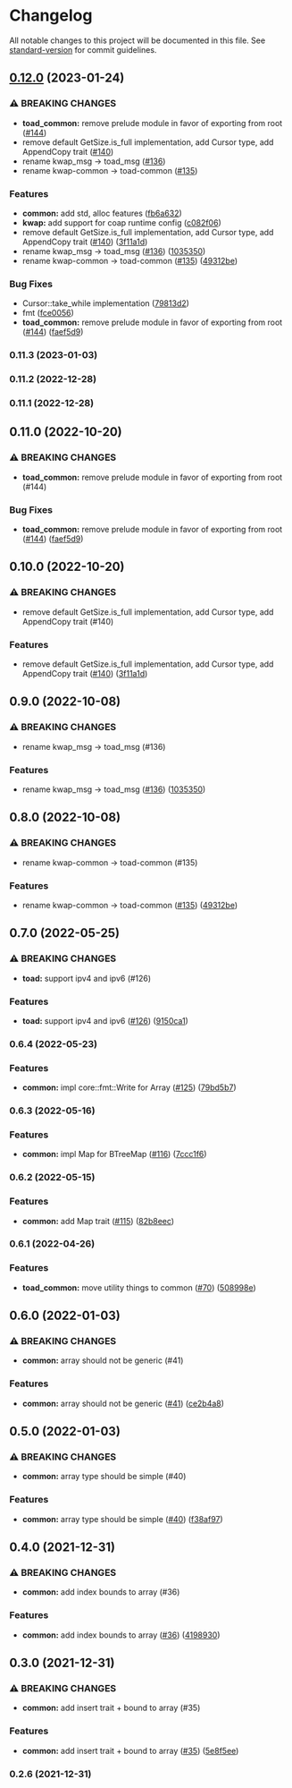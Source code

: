 # Changelog

All notable changes to this project will be documented in this file. See [standard-version](https://github.com/conventional-changelog/standard-version) for commit guidelines.

## [0.12.0](https://github.com/toad-lib/toad/compare/toad-common-v0.11.3...toad-common-v0.12.0) (2023-01-24)


### ⚠ BREAKING CHANGES

* **toad_common:** remove prelude module in favor of exporting from root ([#144](https://github.com/toad-lib/toad/issues/144))
* remove default GetSize.is_full implementation, add Cursor type, add AppendCopy trait ([#140](https://github.com/toad-lib/toad/issues/140))
* rename kwap_msg -> toad_msg ([#136](https://github.com/toad-lib/toad/issues/136))
* rename kwap-common -> toad-common ([#135](https://github.com/toad-lib/toad/issues/135))

### Features

* **common:** add std, alloc features ([fb6a632](https://github.com/toad-lib/toad/commit/fb6a6325bd080dcecd1a7aeb219c72306456512d))
* **kwap:** add support for coap runtime config ([c082f06](https://github.com/toad-lib/toad/commit/c082f0696a288d2a2db9b986c3e3eaf2e7a4e8f4))
* remove default GetSize.is_full implementation, add Cursor type, add AppendCopy trait ([#140](https://github.com/toad-lib/toad/issues/140)) ([3f11a1d](https://github.com/toad-lib/toad/commit/3f11a1d02934ebb1dcf4ebe728a1297ba93087e3))
* rename kwap_msg -&gt; toad_msg ([#136](https://github.com/toad-lib/toad/issues/136)) ([1035350](https://github.com/toad-lib/toad/commit/1035350f453c1c0d5433a13b287f5fc9d5c556e9))
* rename kwap-common -&gt; toad-common ([#135](https://github.com/toad-lib/toad/issues/135)) ([49312be](https://github.com/toad-lib/toad/commit/49312be14bbc11ee95cdfc9915a45a3be4c79383))


### Bug Fixes

* Cursor::take_while implementation ([79813d2](https://github.com/toad-lib/toad/commit/79813d2224a07f5c40bd87875f61bb3a74e5a6a7))
* fmt ([fce0056](https://github.com/toad-lib/toad/commit/fce00565397608bc123bab19f5ba4d34d1068961))
* **toad_common:** remove prelude module in favor of exporting from root ([#144](https://github.com/toad-lib/toad/issues/144)) ([faef5d9](https://github.com/toad-lib/toad/commit/faef5d9463bf19c08f5031d03717150cd74ea080))

### 0.11.3 (2023-01-03)

### 0.11.2 (2022-12-28)

### 0.11.1 (2022-12-28)

## 0.11.0 (2022-10-20)


### ⚠ BREAKING CHANGES

* **toad_common:** remove prelude module in favor of exporting from root (#144)

### Bug Fixes

* **toad_common:** remove prelude module in favor of exporting from root ([#144](https://github.com/clov-coffee/toad/issues/144)) ([faef5d9](https://github.com/clov-coffee/toad/commit/faef5d9463bf19c08f5031d03717150cd74ea080))

## 0.10.0 (2022-10-20)


### ⚠ BREAKING CHANGES

* remove default GetSize.is_full implementation, add Cursor type, add AppendCopy trait (#140)

### Features

* remove default GetSize.is_full implementation, add Cursor type, add AppendCopy trait ([#140](https://github.com/clov-coffee/toad/issues/140)) ([3f11a1d](https://github.com/clov-coffee/toad/commit/3f11a1d02934ebb1dcf4ebe728a1297ba93087e3))

## 0.9.0 (2022-10-08)


### ⚠ BREAKING CHANGES

* rename kwap_msg -> toad_msg (#136)

### Features

* rename kwap_msg -> toad_msg ([#136](https://github.com/clov-coffee/toad/issues/136)) ([1035350](https://github.com/clov-coffee/toad/commit/1035350f453c1c0d5433a13b287f5fc9d5c556e9))

## 0.8.0 (2022-10-08)


### ⚠ BREAKING CHANGES

* rename kwap-common -> toad-common (#135)

### Features

* rename kwap-common -> toad-common ([#135](https://github.com/clov-coffee/toad/issues/135)) ([49312be](https://github.com/clov-coffee/toad/commit/49312be14bbc11ee95cdfc9915a45a3be4c79383))

## 0.7.0 (2022-05-25)


### ⚠ BREAKING CHANGES

* **toad:** support ipv4 and ipv6 (#126)

### Features

* **toad:** support ipv4 and ipv6 ([#126](https://github.com/clov-coffee/toad/issues/126)) ([9150ca1](https://github.com/clov-coffee/toad/commit/9150ca13950db5c8f17f0963f3ae111f8362ba79))

### 0.6.4 (2022-05-23)


### Features

* **common:** impl core::fmt::Write for Array ([#125](https://github.com/clov-coffee/toad/issues/125)) ([79bd5b7](https://github.com/clov-coffee/toad/commit/79bd5b77efefd645649a37c228a3c724fb374373))

### 0.6.3 (2022-05-16)


### Features

* **common:** impl Map for BTreeMap ([#116](https://github.com/clov-coffee/toad/issues/116)) ([7ccc1f6](https://github.com/clov-coffee/toad/commit/7ccc1f6d47dc2211d28f7b18f3f71b10ea356582))

### 0.6.2 (2022-05-15)


### Features

* **common:** add Map trait ([#115](https://github.com/clov-coffee/toad/issues/115)) ([82b8eec](https://github.com/clov-coffee/toad/commit/82b8eecc3a3149c75db6dfed4f3a5a60ebf17fbd))

### 0.6.1 (2022-04-26)


### Features

* **toad_common:** move utility things to common ([#70](https://github.com/clov-coffee/toad/issues/70)) ([508998e](https://github.com/clov-coffee/toad/commit/508998e01653774b9b1ca52aeb3c8ab1292ac0b6))

## 0.6.0 (2022-01-03)


### ⚠ BREAKING CHANGES

* **common:** array should not be generic (#41)

### Features

* **common:** array should not be generic ([#41](https://github.com/clov-coffee/toad/issues/41)) ([ce2b4a8](https://github.com/clov-coffee/toad/commit/ce2b4a8593696f29bc724402c81ca941363a8733))

## 0.5.0 (2022-01-03)


### ⚠ BREAKING CHANGES

* **common:** array type should be simple (#40)

### Features

* **common:** array type should be simple ([#40](https://github.com/clov-coffee/toad/issues/40)) ([f38af97](https://github.com/clov-coffee/toad/commit/f38af9767480408cce1b67d99b3ff9f9b4793e09))

## 0.4.0 (2021-12-31)


### ⚠ BREAKING CHANGES

* **common:** add index bounds to array (#36)

### Features

* **common:** add index bounds to array ([#36](https://github.com/clov-coffee/toad/issues/36)) ([4198930](https://github.com/clov-coffee/toad/commit/419893098eb526307b22f414f5d4399256f716d2))

## 0.3.0 (2021-12-31)


### ⚠ BREAKING CHANGES

* **common:** add insert trait + bound to array (#35)

### Features

* **common:** add insert trait + bound to array ([#35](https://github.com/clov-coffee/toad/issues/35)) ([5e8f5ee](https://github.com/clov-coffee/toad/commit/5e8f5ee40db84d45d224ff33af22cd08b5799365))

### 0.2.6 (2021-12-31)
